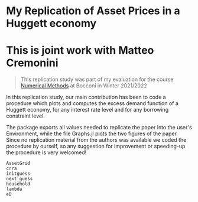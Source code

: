 # My Replication of Asset Prices in a Huggett economy
# This is joint work with Matteo Cremonini

> This replication study was part of my evaluation for the course [Numerical Methods](https://floswald.github.io/NumericalMethods/) at Bocconi in Winter 2021/2022

In this replication study, our main contribution has been to code a procedure which plots and computes the excess demand function of a Huggett economy, for any interest rate level and for any borrowing constraint level.

The package exports all values needed to replicate the paper into the user's Environment, while the file Graphs.jl plots the two figures of the paper. Since no replication material from the authors was available we coded the procedure by ourself, so any suggestion for improvement or speeding-up the procedure is very welcomed!


```@docs
AssetGrid
crra
initguess
next_guess
household
lambda
eD
```
